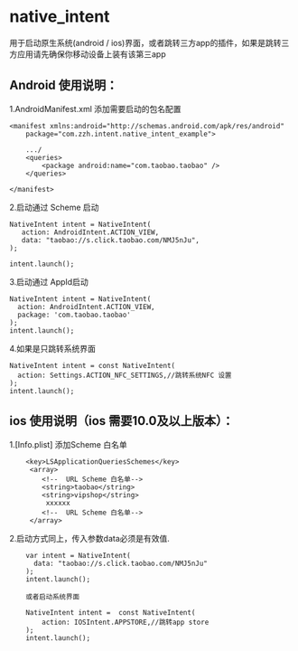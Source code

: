 # native_intent

用于启动原生系统(android / ios)界面，或者跳转三方app的插件，如果是跳转三方应用请先确保你移动设备上装有该第三app

## Android 使用说明：

1.AndroidManifest.xml 添加需要启动的包名配置

	<manifest xmlns:android="http://schemas.android.com/apk/res/android"
		package="com.zzh.intent.native_intent_example">
		
		.../
		<queries>
			<package android:name="com.taobao.taobao" />
		</queries>

	</manifest>

2.启动通过 Scheme 启动

    NativeIntent intent = NativeIntent(
       action: AndroidIntent.ACTION_VIEW,
       data: "taobao://s.click.taobao.com/NMJ5nJu",
    );
        
    intent.launch();

3.启动通过 AppId启动

    NativeIntent intent = NativeIntent(
      action: AndroidIntent.ACTION_VIEW,
      package: 'com.taobao.taobao'
    );
    intent.launch();


4.如果是只跳转系统界面

    NativeIntent intent = const NativeIntent(
      action: Settings.ACTION_NFC_SETTINGS,//跳转系统NFC 设置
    );
    intent.launch();

## ios 使用说明（ios 需要10.0及以上版本）：

1.[Info.plist] 添加Scheme 白名单

        <key>LSApplicationQueriesSchemes</key>
         <array>
            <!--  URL Scheme 白名单-->
            <string>taobao</string>
            <string>vipshop</string>
             xxxxxx
            <!--  URL Scheme 白名单-->
         </array>

2.启动方式同上，传入参数data必须是有效值.

        var intent = NativeIntent(
          data: "taobao://s.click.taobao.com/NMJ5nJu"
        );
        intent.launch();

        或者启动系统界面

        NativeIntent intent =  const NativeIntent(
            action: IOSIntent.APPSTORE,//跳转app store
        );
        intent.launch();